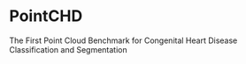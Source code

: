 # PointCHD
The First Point Cloud Benchmark for Congenital Heart Disease Classification and Segmentation
